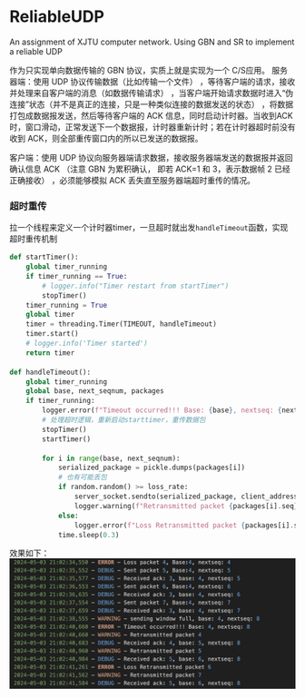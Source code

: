 # ReliableUDP
An assignment of XJTU computer network. Using GBN and SR to implement a reliable UDP

作为只实现单向数据传输的 GBN 协议，实质上就是实现为一个 C/S应用。
服务器端：使用 UDP 协议传输数据（比如传输一个文件） ，等待客户端的请求，接收并处理来自客户端的消息（如数据传输请求） ，当客户端开始请求数据时进入“伪连接”状态（并不是真正的连接，只是一种类似连接的数据发送的状态） ，将数据打包成数据报发送，然后等待客户端的 ACK 信息，同时启动计时器。当收到ACK 时，窗口滑动，正常发送下一个数据报，计时器重新计时；若在计时器超时前没有收到 ACK，则全部重传窗口内的所以已发送的数据报。

客户端：使用 UDP 协议向服务器端请求数据，接收服务器端发送的数据报并返回确认信息 ACK （注意 GBN 为累积确认， 即若 ACK=1 和 3，表示数据帧 2 已经正确接收） ，必须能够模拟 ACK 丢失直至服务器端超时重传的情况。

### 超时重传
拉一个线程来定义一个计时器timer，一旦超时就出发```handleTimeout```函数，实现超时重传机制
```python
def startTimer():
    global timer_running
    if timer_running == True:
        # logger.info("Timer restart from startTimer")
        stopTimer()
    timer_running = True
    global timer
    timer = threading.Timer(TIMEOUT, handleTimeout)
    timer.start()
    # logger.info('Timer started')
    return timer

def handleTimeout():
    global timer_running
    global base, next_seqnum, packages
    if timer_running:
        logger.error(f"Timeout occurred!!! Base: {base}, nextseq: {next_seqnum}")
        # 处理超时逻辑，重新启动starttimer，重传数据包
        stopTimer()
        startTimer()
        
        for i in range(base, next_seqnum):
            serialized_package = pickle.dumps(packages[i])
            # 也有可能丢包
            if random.random() >= loss_rate:
                server_socket.sendto(serialized_package, client_address)
                logger.warning(f"Retransmitted packet {packages[i].seq}")
            else:
                logger.error(f"Loss Retransmitted packet {packages[i].seq}")
            time.sleep(0.3)
```

效果如下：
![pic1](./pic/2.png)